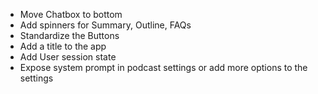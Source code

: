 - Move Chatbox to bottom
- Add spinners for Summary, Outline, FAQs
- Standardize the Buttons
- Add a title to the app
- Add User session state
- Expose system prompt in podcast settings or add more options to the settings